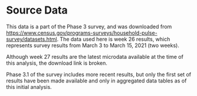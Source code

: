 # Source Data

This data is a part of the Phase 3 survey, and was downloaded from https://www.census.gov/programs-surveys/household-pulse-survey/datasets.html. The data used here is week 26 results, which represents survey results from March 3 to March 15, 2021 (two weeks).

Although week 27 results are the latest microdata available at the time of this analysis, the download link is broken. 

Phase 3.1 of the survey includes more recent results, but only the first set of results have been made available and only in aggregated data tables as of this initial analysis.